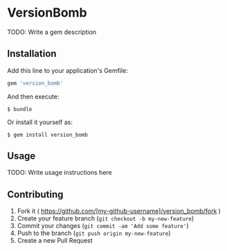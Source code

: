 # VersionBomb

TODO: Write a gem description

## Installation

Add this line to your application's Gemfile:

```ruby
gem 'version_bomb'
```

And then execute:

    $ bundle

Or install it yourself as:

    $ gem install version_bomb

## Usage

TODO: Write usage instructions here

## Contributing

1. Fork it ( https://github.com/[my-github-username]/version_bomb/fork )
2. Create your feature branch (`git checkout -b my-new-feature`)
3. Commit your changes (`git commit -am 'Add some feature'`)
4. Push to the branch (`git push origin my-new-feature`)
5. Create a new Pull Request

